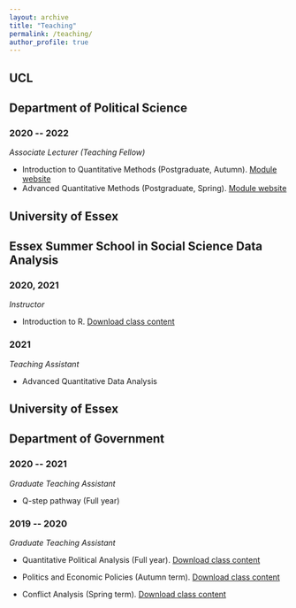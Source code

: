 ```yaml
---
layout: archive
title: "Teaching"
permalink: /teaching/
author_profile: true
---
```

## UCL
## Department of Political Science

### 2020 -- 2022

_Associate Lecturer (Teaching Fellow)_

- Introduction to Quantitative Methods (Postgraduate, Autumn). [Module website](https://uclspp.github.io/PUBL0055/)
- Advanced Quantitative Methods (Postgraduate, Spring). [Module website](https://uclspp.github.io/PUBL0050/)

## University of Essex
## Essex Summer School in Social Science Data Analysis

### 2020, 2021

_Instructor_

- Introduction to R. [Download class content](https://github.com/lorenzo-crippa/Intro_to_R)

### 2021

_Teaching Assistant_

- Advanced Quantitative Data Analysis

## University of Essex 
## Department of Government

### 2020 -- 2021

_Graduate Teaching Assistant_

- Q-step pathway (Full year)

### 2019 -- 2020

_Graduate Teaching Assistant_

- Quantitative Political Analysis (Full year). [Download class content](https://github.com/lorenzo-crippa/GV300)

- Politics and Economic Policies (Autumn term). [Download class content](https://github.com/lorenzo-crippa/GV120)

- Conflict Analysis (Spring term). [Download class content](https://github.com/lorenzo-crippa/GV217)


